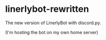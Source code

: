 # linerlybot-rewritten
The new version of LinerlyBot with discord.py.

(I'm hosting the bot on my own home server)